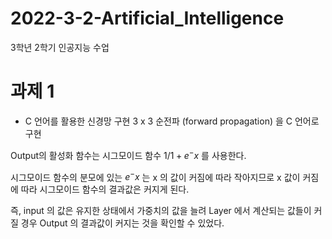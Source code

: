 # 2022-3-2-Artificial_Intelligence
3학년 2학기 인공지능 수업



# 과제 1
- C 언어를 활용한 신경망 구현
3 x 3 순전파 (forward propagation) 을 C 언어로 구현

Output의 활성화 함수는 시그모이드 함수 $1/1+e^-x$ 를 사용한다.

시그모이드 함수의 분모에 있는 $e^-x$ 는 x 의 값이 커짐에 따라 작아지므로 
x 값이 커짐에 따라 시그모이드 함수의 결과값은 커지게 된다.

즉, input 의 값은 유지한 상태에서 가중치의 값을 늘려 Layer 에서 계산되는 값들이 커질 경우
Output 의 결과값이 커지는 것을 확인할 수 있었다.







